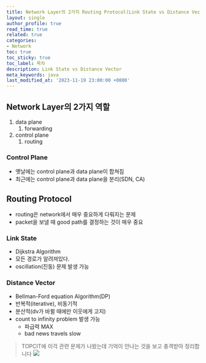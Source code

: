 ```yaml
---
title: Network Layer의 2가지 Routing Protocol(Link State vs Distance Vector)
layout: single
author_profile: true
read_time: true
related: true
categories:
- Network
toc: true
toc_sticky: true
toc_label: 목차
description: Link State vs Distance Vector
meta_keywords: java
last_modified_at: '2023-11-19 23:00:00 +0800'
---
```

## Network Layer의 2가지 역할
1. data plane
	1. forwarding
2. control plane
	1. routing

### Control Plane
- 옛날에는 control plane과 data plane이 합쳐짐
- 최근에는 control plane과 data plane을 분리(SDN, CA)

## Routing Protocol
- routing은 network에서 매우 중요하게 다뤄지는 문제
- packet을 보낼 때 good path를 결정하는 것이 매우 중요

### Link State
- Dijkstra Algorithm
- 모든 경로가 알려져있다.
- oscillation(진동) 문제 발생 가능

### Distance Vector
- Bellman-Ford equation Algorithm(DP)
- 반복적(iterative), 비동기적
- 분산적(dv가 바뀔 때에만 이웃에게 고지)
- count to infinity problem 발생 가능
	- 파급력 MAX
	- bad news travels slow

 > TOPCIT에 이걱 관련 문제가 나왔는데 기억이 안나는 것을 보고 충격받아 정리합니다
![](https://i.imgur.com/wpJVqh0.jpg)
